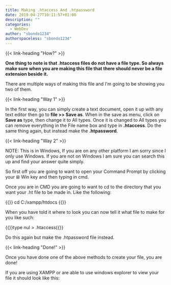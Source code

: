 ```yaml
---
title: Making .htaccess And .htpassword
date: 2019-04-27T10:11:57+01:00
description: ""
categories:
  - WebDev
author: "sbondo1234"
authorspaceless: "sbondo1234"
---
```


{{< link-heading "How?" >}}

**One thing to note is that .htaccess files do not have a file type. So always make sure when you are making this file that there should never be a file extension beside it.**

There are multiple ways of making this file and I'm going to be showing you two of them.

{{< link-heading "Way 1" >}}

In the first way, you can simply create a text document, open it up with any text editor then go to **file >> Save as**. When in the save as menu, click on **Save as** type, then change it to All types. Once it is changed to All types you can remove everything in the File name box and type in **.htaccess**. Do the same thing again, but instead make the **.htpassword**.

{{< link-heading "Way 2" >}}

NOTE: This is in Windows, If you are on any other platform I am sorry since I only use Windows. If you are not on Windows I am sure you can search this up and find your answer quite simply.

So first off you are going to want to open your Command Prompt by clicking your ⊞ Win key and then typing in cmd.

Once you are in CMD you are going to want to cd to the directory that you want your .ht file to be made in. Like the following:

{{<highlight Apache>}}
cd C:/xampp/htdocs
{{</highlight>}}

When you have told it where to look you can now tell it what file to make for you like such:

{{<highlight Apache>}}type nul > .htaccess{{</highlight>}}

Do this again but make the .htpassword file instead.

{{< link-heading "Done!" >}}

Once you have done one of the above methods to create your file, you are done!

If you are using XAMPP or are able to use windows explorer to view your file it should look like this:
